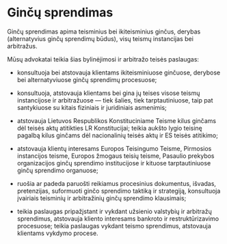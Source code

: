 # Ginčų sprendimas

Ginčų sprendimas apima teisminius bei ikiteisminius ginčus, derybas (alternatyvius ginčų sprendimų būdus), visų teismų instancijas bei arbitražus.

Mūsų advokatai teikia šias bylinėjimosi ir arbitražo teisės paslaugas:

- konsultuoja bei atstovauja klientams ikiteisminiuose ginčuose, derybose bei alternatyviuose ginčų sprendimų procesuose;

- konsultuoja, atstovauja klientams bei gina jų teises visose teismų instancijose ir arbitražuose — tiek šalies, tiek tarptautiniuose, taip pat santykiuose su kitais fiziniais ir juridiniais asmenimis;

- atstovauja Lietuvos Respublikos Konstituciniame Teisme kilus ginčams dėl teisės aktų atitikties LR Konstitucijai;
teikia aukšto lygio teisinę pagalbą kilus ginčams dėl nacionalinių teisės aktų ir ES teisės atitikimo;

- atstovauja klientų interesams Europos Teisingumo Teisme, Pirmosios instancijos teisme, Europos žmogaus teisių teisme, Pasaulio prekybos organizacijos ginčų sprendimo institucijose ir kituose tarptautiniuose ginčų sprendimo organuose;

- ruošia ar padeda paruošti reikiamus procesinius dokumentus, išvadas, pretenzijas, suformuoti ginčo sprendimo taktiką ir strategiją, konsultuoja įvairiais teisminių ir arbitražinių ginčų sprendimo klausimais;

- teikia paslaugas pripažįstant ir vykdant užsienio valstybių ir arbitražų sprendimus, atstovauja kliento interesams bankroto ir restruktūrizavimo procesuose;
teikia paslaugas vykdant teismo sprendimus, atstovauja klientams vykdymo procese.
